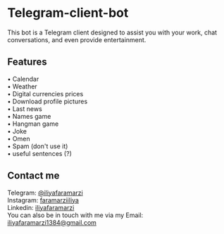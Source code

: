 # Telegram-client-bot
This bot is a Telegram client designed to assist you with your work, chat conversations, and even provide entertainment.

## Features
• Calendar <br />
• Weather <br />
• Digital currencies prices <br />
• Download profile pictures <br />
• Last news <br />
• Names game <br />
• Hangman game<br />
• Joke <br />
• Omen <br />
• Spam (don't use it) <br />
• useful sentences (?) 

## Contact me 
Telegram: [@iliyafaramarzi](https://t.me/iliyaFaramarzi)<br />
Instagram: [faramarziiliya](https://www.instagram.com/faramarziiliya/)<br />
Linkedin: [iliyafaramarzi](https://www.linkedin.com/in/iliya-faramarzi-13109a21a/)<br />
You can also be in touch with me via my Email:<br />
iliyafaramarzi1384@gmail.com
